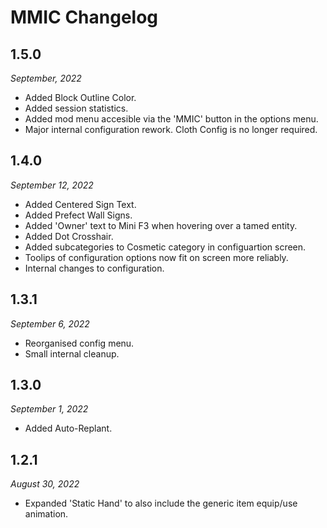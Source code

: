 # MMIC Changelog

## 1.5.0
*September, 2022*

* Added Block Outline Color.
* Added session statistics.
* Added mod menu accesible via the 'MMIC' button in the options menu.
* Major internal configuration rework. Cloth Config is no longer required.

## 1.4.0
*September 12, 2022*

* Added Centered Sign Text.
* Added Prefect Wall Signs.
* Added 'Owner' text to Mini F3 when hovering over a tamed entity.
* Added Dot Crosshair.
* Added subcategories to Cosmetic category in configuartion screen.
* Toolips of configuration options now fit on screen more reliably.
* Internal changes to configuration.

## 1.3.1
*September 6, 2022*

* Reorganised config menu.
* Small internal cleanup.

## 1.3.0
*September 1, 2022*

* Added Auto-Replant.

## 1.2.1
*August 30, 2022*

* Expanded 'Static Hand' to also include the generic item equip/use animation.
